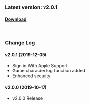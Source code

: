 ### Latest version: v2.0.1

#### [Download](https://xyuditqzezxs1008973.cdn.ntruss.com/sdk/GamepotSDKV2_IOS_1205.zip)

<br/>

### Change Log

#### v2.0.1 (2019-12-05)

- Sign in With Apple Support
- Game character log function added
- Enhanced security

#### v2.0.0 (2019-10-17)

- v2.0.0 Release
